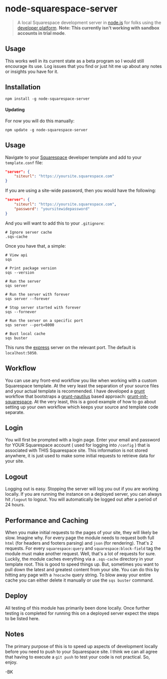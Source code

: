 node-squarespace-server
=======================

> A local Squarespace development server in [node.js](http://nodejs.org/) for folks using the [developer platform](http://developers.squarespace.com). **Note: This currently isn't working with sandbox accounts in trial mode**.


## Usage
This works well in its current state as a beta program so I would still encourage its use. Log issues that you find or just hit me up about any notes or insights you have for it.


## Installation
```shell
npm install -g node-squarespace-server
```

#### Updating
For now you will do this manually:

```shell
npm update -g node-squarespace-server
```



## Usage
Navigate to your [Squarespace](http://squarespace.com) developer template and add to your `template.conf` file:

```json
"server": {
    "siteurl": "https://yoursite.squarespace.com"
}
```

If you are using a site-wide password, then you would have the following:

```json
"server": {
    "siteurl": "https://yoursite.squarespace.com",
    "password": "yoursitewidepassword"
}
```

And you will want to add this to your `.gitignore`:

```shell
# Ignore server cache
.sqs-cache
```

Once you have that, a simple:

```shell
# View api
sqs

# Print package version
sqs --version

# Run the server
sqs server

# Run the server with forever
sqs server --forever

# Stop server started with forever
sqs --fornever

# Run the server on a specific port
sqs server --port=8000

# Bust local cache
sqs buster
```

This runs the [express](http://expressjs.com) server on the relevant port. The default is `localhost:5050`.



## Workflow
You can use any front-end workflow you like when working with a custom Squarespace template. At the very least the separation of your source files and your actual template is recommended. I have developed a [grunt](http://gruntjs.com) workflow that bootstraps a [grunt-nautilus](https://github.com/kitajchuk/grunt-nautilus) based approach: [grunt-init-squarespace](https://github.com/kitajchuk/grunt-init-squarespace). At the very least, this is a good example of how to go about setting up your own workflow which keeps your source and template code separate.



## Login
You will first be prompted with a login page. Enter your email and password for YOUR Squarespace account ( used for logging into `/config` ) that is associated with THIS Squarespace site. This information is not stored anywhere, it is just used to make some initial requests to retrieve data for your site.



## Logout
Logging out is easy. Stopping the server will log you out if you are working locally. If you are running the instance on a deployed server, you can always hit `/logout` to logout. You will automatically be logged out after a period of 24 hours.



## Performance and Caching
When you make initial requests to the pages of your site, they will likely be slow. Imagine why. For every page the module needs to request both full `html` (for headers and footers parsing) and `json` (for rendering). That's 2 requests. For every `squarespace:query` and `squarespace:block-field` tag the module must make another request. Well, that's a lot of requests for sure. Luckily, the module caches everything via a `.sqs-cache` directory in your template root. This is good to speed things up. But, sometimes you want to pull down the latest and greatest content from your site. You can do this by hitting any page with a `?nocache` query string. To blow away your entire cache you can either delete it manually or use the `sqs buster` command.



## Deploy
All testing of this module has primarily been done locally. Once further testing is completed for running this on a deployed server expect the steps to be listed here.



## Notes
The primary purpose of this is to speed up aspects of development locally before you need to push to your Squarespace site. I think we can all agree that having to execute a `git push` to test your code is not practical. So, enjoy.

-BK
